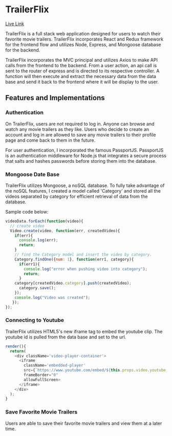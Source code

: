 # TrailerFlix

[Live Link](https://trailerflix.herokuapp.com/)

TrailerFlix is a full stack web application designed for users to watch their favorite movie trailers. TrailerFlix incorporates React and Redux framework for the frontend flow and utilizes Node, Express, and Mongoose database for the backend.

TrailerFlix incorporates the MVC principal and utilizes Axios to make API calls from the frontend to the backend. From a user action, an api call is sent to the router of express and is directed to its respective controller. A function will then execute and extract the necessary data from the data base and send it back to the frontend where it will be display to the user.

## Features and Implementations

### Authentication

On TrailerFlix, users are not required to log in. Anyone can browse and watch any movie trailers as they like. Users who decide to create an account and log in are allowed to save any movie trailers to their profile page and come back to them in the future.

For user authentication, I incorporated the famous PassportJS. PassportJS is an authentication middleware for Node.js that integrates a secure process that salts and hashes passwords before storing them into the database.   

### Mongoose Date Base

TrailerFlix utilizes Mongoose, a noSQL database. To fully take advantage of the noSQL features, I created a model called 'Category' and stored all the videos separated by category for efficient retrieval of data from the database.

Sample code below:

```javascript
videoData.forEach(function(video){
  // create video
  Video.create(video, function(err, createdVideo){
    if(err){
      console.log(err);
      return;
    }
    // find the Category model and insert the video by category.
    Category.findOne({num: 1}, function(err1, category){
      if(err1){
        console.log("error when pushing video into category");
        return;
      }
    category[createdVideo.category].push(createdVideo);
      category.save();
    });
    console.log("Video was created");
   });
});
```

### Connecting to Youtube

TrailerFlix utilizes HTML5's new iframe tag to embed the youtube clip. The youtube id is pulled from the data base and set to the url.

```javascript
render(){
  return(
    <div className='video-player-container'>
      <iframe
        className='embedded-player'
        src={`https://www.youtube.com/embed/${this.props.video.youtube_id}?autoplay=1&modestbranding=1&showinfo=0&iv_load_policy=3`}
        frameBorder="0"
        allowFullScreen>
      </iframe>
    </div>
  );
}
```

### Save Favorite Movie Trailers

Users are able to save their favorite movie trailers and view them at a later time.
